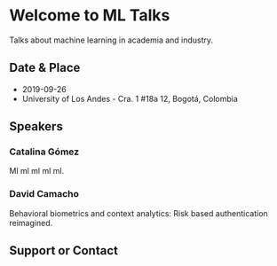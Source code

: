 # Welcome to ML Talks

Talks about machine learning in academia and industry.

## Date & Place

* 2019-09-26 
* University of Los Andes - Cra. 1 #18a 12, Bogotá, Colombia

## Speakers

### **Catalina Gómez**
Ml ml ml ml ml.

### **David Camacho**
Behavioral biometrics and context analytics: Risk based authentication reimagined.


## Support or Contact
